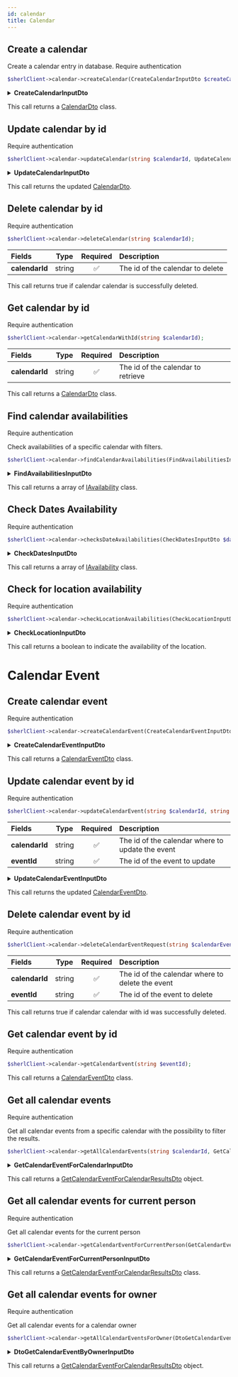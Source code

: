 ```yaml
---
id: calendar
title: Calendar
---
```


## Create a calendar

Create a calendar entry in database.
<span class="badge badge--warning">Require authentication</span>

```php
$sherlClient->calendar->createCalendar(CreateCalendarInputDto $createCalendar);
```

<details>
 <summary><b>CreateCalendarInputDto</b></summary>

| Fields             |                                           Type                                            |      Required      | Description                                |
| :----------------- | :---------------------------------------------------------------------------------------: | :----------------: | :----------------------------------------- |
| **id**             |                                          string                                           | :white_check_mark: | The calendar id                            |
| **aboutUri**       |                                          string                                           | :white_check_mark: | The uri for the associated custom resource |
| **ownerUri**       |                                          string                                           | :white_check_mark: | The uri of the owner                       |
| **availabilities** | [OpeningHoursSpecificationOutputDto[]](calendar-types#OpeningHoursSpecificationOutputDto) | :white_check_mark: | Availabilities of the calendar             |
| **metadatas**      |                                           mixed                                           |        :x:         | Metadata information about the calendar    |

</details>

This call returns a [CalendarDto](calendar-types#CalendarDto) class.

## Update calendar by id

<span class="badge badge--warning">Require authentication</span>

```php
$sherlClient->calendar->updateCalendar(string $calendarId, UpdateCalendarInputDto $calendarData);
```

<details>
 <summary><b>UpdateCalendarInputDto</b></summary>

| Fields             |                                          Type                                           | Required | Description                                  |
| :----------------- | :-------------------------------------------------------------------------------------: | :------: | :------------------------------------------- |
| **aboutUri**       |                                         string                                          |   :x:    | The uri for the associated custom resource   |
| **ownerUri**       |                                         string                                          |   :x:    | The uri of the owner                         |
| **availabilities** | [OpeningHoursSpecificationOutputDto](calendar-types#OpeningHoursSpecificationOutputDto) |   :x:    | Availabilities of the calendar               |
| **enabled**        |                                         boolean                                         |   :x:    | Indicates if the calendar is enabled or not. |
| **metadatas**      |                                          mixed                                          |   :x:    | Metadata information about the calendar      |

</details>

This call returns the updated [CalendarDto](calendar-types#CalendarDto).

## Delete calendar by id

<span class="badge badge--warning">Require authentication</span>

```php
$sherlClient->calendar->deleteCalendar(string $calendarId);
```

| Fields         |  Type  |      Required      | Description                      |
| :------------- | :----: | :----------------: | :------------------------------- |
| **calendarId** | string | :white_check_mark: | The id of the calendar to delete |

This call returns true if calendar calendar is successfully deleted.

## Get calendar by id

<span class="badge badge--warning">Require authentication</span>

```php
$sherlClient->calendar->getCalendarWithId(string $calendarId);
```

| Fields         |  Type  |      Required      | Description                        |
| :------------- | :----: | :----------------: | :--------------------------------- |
| **calendarId** | string | :white_check_mark: | The id of the calendar to retrieve |

This call returns a [CalendarDto](calendar-types#CalendarDto) class.

## Find calendar availabilities

<span class="badge badge--warning">Require authentication</span>

Check availabilities of a specific calendar with filters.

```php
$sherlClient->calendar->findCalendarAvailabilities(FindAvailabilitiesInputDto $filters);
```

<details>
 <summary><b>FindAvailabilitiesInputDto</b></summary>

| Fields       |                         Type                         | Required | Description                          |
| ------------ | :--------------------------------------------------: | :------: | ------------------------------------ |
| ownerUri     |                        string                        |   :x:    | Uri of the owner project             |
| aboutUri     |                        string                        |   :x:    | The uri of the event resource        |
| userPlaceUri |                        string                        |   :x:    | The uri of the user place            |
| metadatas    |                        mixed                         |   :x:    | Other metadata to filter             |
| startDate    |                        string                        |   :x:    | Start date of the calendar to find   |
| endDate      |                        string                        |   :x:    | End date of the calendar to find     |
| scale        | [AvailabilityScale](calendar-enum#availabilityscale) |   :x:    | The kind of period                   |
| scaleValue   |                        string                        |   :x:    | The number of period                 |
| available    |                       boolean                        |   :x:    | Availability of the calendar to find |

</details>

This call returns a array of [IAvailability](calendar-types#iavailability) class.

## Check Dates Availability

<span class="badge badge--warning">Require authentication</span>

```php
$sherlClient->calendar->checksDateAvailabilities(CheckDatesInputDto $dates);
```

<details>
 <summary><b>CheckDatesInputDto</b></summary>

| Fields       |  Type  | Description                               |
| :----------- | :----: | :---------------------------------------- |
| **id**       | string | Calendar's id                             |
| **personId** | string | ID of person which associated to calendar |
| **orderId**  | string | ID of order which associated to calendar  |

</details>

This call returns a array of [IAvailability](calendar-types#iavailability) class.

## Check for location availability

<span class="badge badge--warning">Require authentication</span>

```php
$sherlClient->calendar->checkLocationAvailabilities(CheckLocationInputDto $location);
```

<details>
 <summary><b>CheckLocationInputDto</b></summary>

| Fields           |  Type  |      Required      | Description                 |
| ---------------- | :----: | :----------------: | --------------------------- |
| calendarOwnerUri | string | :white_check_mark: | The calendar owner's uri    |
| country          | string |        :x:         | The country to check        |
| locality         | string |        :x:         | The locality to check       |
| region           | string |        :x:         | The region to check         |
| postalCode       | string |        :x:         | The postal code to check    |
| streetAddress    | string |        :x:         | The street address to check |

</details>

This call returns a boolean to indicate the availability of the location.

# Calendar Event

## Create calendar event

<span class="badge badge--warning">Require authentication</span>

```php
$sherlClient->calendar->createCalendarEvent(CreateCalendarEventInputDto $createCalendarEvent);
```

<details>
 <summary><b>CreateCalendarEventInputDto</b></summary>

| Fields    |  Type  | Required | Description                                |
| --------- | :----: | :------: | ------------------------------------------ |
| id        | string |   :x:    | The id of the calendar event               |
| uri       | string |   :x:    | The uri of the calendar event              |
| aboutUri  | string |   :x:    | The uri for the associated custom resource |
| ownerUri  | string |   :x:    | The uri of the owner                       |
| startDate | string |   :x:    | The start date of the event                |
| endDate   | string |   :x:    | The end date of the event                  |
| metadatas | mixed  |   :x:    | Metadata about the event                   |

</details>

This call returns a [CalendarEventDto](calendar-types#CalendarEventDto) class.

## Update calendar event by id

<span class="badge badge--warning">Require authentication</span>

```php
$sherlClient->calendar->updateCalendarEvent(string $calendarId, string $eventId,UpdateCalendarEventInputDto $calendarEventData);
```

| Fields         |  Type  |      Required      | Description                                      |
| :------------- | :----: | :----------------: | :----------------------------------------------- |
| **calendarId** | string | :white_check_mark: | The id of the calendar where to update the event |
| **eventId**    | string | :white_check_mark: | The id of the event to update                    |

<details>
 <summary><b>UpdateCalendarEventInputDto</b></summary>

| Fields      |  Type   | Required | Description                                |
| ----------- | :-----: | :------: | ------------------------------------------ |
| aboutUri    | string  |   :x:    | The uri for the associated custom resource |
| ownerUri    | string  |   :x:    | The uri of the owner                       |
| calendarUri | string  |   :x:    | The uri of the associated calendar         |
| startDate   | string  |   :x:    | The start date of the event                |
| endDate     | boolean |   :x:    | The end date of the event                  |

</details>

This call returns the updated [CalendarEventDto](calendar-types#CalendarEventDto).

## Delete calendar event by id

<span class="badge badge--warning">Require authentication</span>

```php
$sherlClient->calendar->deleteCalendarEventRequest(string $calendarEventId);
```

| Fields         |  Type  |      Required      | Description                                      |
| :------------- | :----: | :----------------: | :----------------------------------------------- |
| **calendarId** | string | :white_check_mark: | The id of the calendar where to delete the event |
| **eventId**    | string | :white_check_mark: | The id of the event to delete                    |

This call returns true if calendar calendar with id was successfully deleted.

## Get calendar event by id

<span class="badge badge--warning">Require authentication</span>

```php
$sherlClient->calendar->getCalendarEvent(string $eventId);
```

This call returns a [CalendarEventDto](calendar-types#CalendarEventDto) class.

## Get all calendar events

<span class="badge badge--warning">Require authentication</span>

Get all calendar events from a specific calendar with the possibility to filter the results.

```php
$sherlClient->calendar->getAllCalendarEvents(string $calendarId, GetCalendarEventForCalendarInputDto $filters );
```

<details>
 <summary><b>GetCalendarEventForCalendarInputDto</b></summary>

| Fields       | ^cType                                                 | ^cRequired | Description                                |
| ------------ | ------------------------------------------------------ | ---------- | ------------------------------------------ |
| itemsPerPage | integer                                                | :x:        | Number of items per pages                  |
| page         | integer                                                | :x:        | Current page                               |
| id           | string                                                 | :x:        | The id of event                            |
| uri          | string                                                 | :x:        | The uri of the event                       |
| aboutUri     | string                                                 | :x:        | The uri for the associated custom resource |
| ownerUri     | string                                                 | :x:        | The uri of the owner                       |
| startDate    | [DateFilterOutputDto](date-filter#datefilteroutputdto) | :x:        | Start date of the event                    |
| endDate      | [DateFilterOutputDto](date-filter#datefilteroutputdto) | :x:        | End date of the event                      |

</details>

This call returns a [GetCalendarEventForCalendarResultsDto](calendar-types#GetCalendarEventForCalendarResultsDto) object.

## Get all calendar events for current person

<span class="badge badge--warning">Require authentication</span>

Get all calendar events for the current person

```php
$sherlClient->calendar->getCalendarEventForCurrentPerson(GetCalendarEventForCurrentPersonInputDto $input);
```

<details>
 <summary><b>GetCalendarEventForCurrentPersonInputDto</b></summary>

GetCalendarEventForCurrentPersonInputDto extends [PaginationFilterInputDto](pagination#PaginationFilterInputDto)

| Fields       | ^cType                                                 | ^cRequired | Description                                |
| ------------ | ------------------------------------------------------ | ---------- | ------------------------------------------ |
| itemsPerPage | integer                                                | :x:        | Number of items per pages                  |
| page         | integer                                                | :x:        | Current page                               |
| id           | string                                                 | :x:        | The id of event                            |
| uri          | string                                                 | :x:        | The uri of the event                       |
| aboutUri     | string                                                 | :x:        | The uri for the associated custom resource |
| ownerUri     | string                                                 | :x:        | The uri of the owner                       |
| startDate    | [DateFilterOutputDto](date-filter#datefilteroutputdto) | :x:        | Start date of the event                    |
| endDate      | [DateFilterOutputDto](date-filter#datefilteroutputdto  | :x:        | End date of the event                      |

</details>

This call returns a [GetCalendarEventForCalendarResultsDto](calendar-types#GetCalendarEventForCalendarResultsDto) class.

## Get all calendar events for owner

<span class="badge badge--warning">Require authentication</span>

Get all calendar events for a calendar owner

```php
$sherlClient->calendar->getAllCalendarEventsForOwner(DtoGetCalendarEventByOwnerInputDto $input);
```

<details>
 <summary><b>DtoGetCalendarEventByOwnerInputDto</b></summary>

DtoGetCalendarEventByOwnerInputDto extends [PaginationFilterInputDto](pagination#PaginationFilterInputDto)

| Fields            |                          Type                          | Required | Description                                                    |
| ----------------- | :----------------------------------------------------: | :------: | -------------------------------------------------------------- |
| calendarOwnerUri  |                         string                         |   :x:    | The uri of the calendar owner                                  |
| calendarAboutUri  |                         string                         |   :x:    | The uri for a custom resource associated to the calendar owner |
| calendarMetadatas |                         string                         |   :x:    | Calendar metadata                                              |
| aboutUri          |                         string                         |   :x:    | The uri for the associated custom resource                     |
| ownerUri          |                         string                         |   :x:    | The uri of the calendar event owner                            |
| startDate         | [DateFilterOutputDto](date-filter#datefilteroutputdto) |   :x:    | Start date of the events                                       |
| endDate           | [DateFilterOutputDto](date-filter#datefilteroutputdto) |   :x:    | End date of the events                                         |

</details>

This call returns a [GetCalendarEventForCalendarResultsDto](calendar-types#GetCalendarEventForCalendarResultsDto) object.
